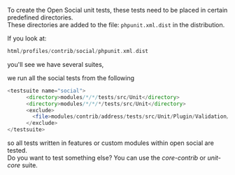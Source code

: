 To create the Open Social unit tests, these tests need to be placed in certain predefined directories.  
These directories are added to the file: `phpunit.xml.dist` in the distribution.

If you look at:

```php
html/profiles/contrib/social/phpunit.xml.dist
```

you'll see we have several suites, 

we run all the social tests from the following 

```php
<testsuite name="social">
      <directory>modules/*/*/tests/src/Unit</directory>
      <directory>modules/*/*/*/tests/src/Unit</directory>
      <exclude>
        <file>modules/contrib/address/tests/src/Unit/Plugin/Validation/Constraint/CountryConstraintValidatorTest.php</file>
      </exclude>
</testsuite>
```

so all tests written in features or custom modules within open social are tested.  
Do you want to test something else? You can use the _core-contrib_ or _unit-core_ suite.